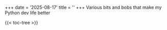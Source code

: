 +++
date = '2025-08-17'
title = ''
+++
Various bits and bobs that make my Python dev life better

{{< toc-tree >}}
